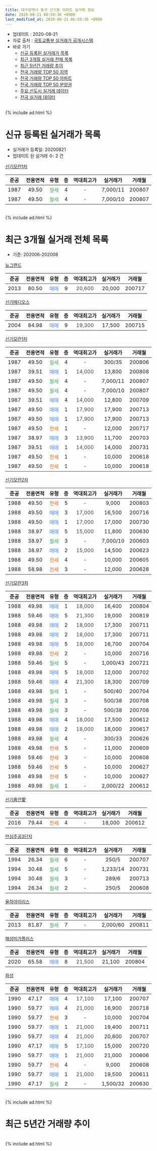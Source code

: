 ```yaml
---
title: 대구광역시 동구 신기동 아파트 실거래 정보
date: 2020-08-21 06:59:36 +0900
last_modified_at: 2020-08-21 06:59:36 +0900
---
```


* 업데이트 : 2020-08-21
* 자료 출처 : [국토교통부 실거래가 공개시스템](http://rt.molit.go.kr)
* 바로 가기
    * [신규 등록된 실거래가 목록](#신규-등록된-실거래가-목록)
    * [최근 3개월 실거래 전체 목록](#최근-3개월-실거래-전체-목록)
    * [최근 5년간 거래량 추이](#최근-5년간-거래량-추이)
    * [전국 거래량 TOP 50 지역](https://inasie.github.io/apt-trade-info/최근-3개월-전국에서-가장-거래가-많이-발생한-지역)
    * [전국 거래량 TOP 50 아파트](https://inasie.github.io/apt-trade-info/최근-3개월-전국에서-가장-거래가-많이-발생한-아파트)
    * [전국 거래량 TOP 50 분양권](https://inasie.github.io/apt-trade-info/최근-3개월-전국에서-가장-거래가-많이-발생한-분양권)
    * [주요 신도시 실거래 데이터](https://inasie.github.io/apt-trade-info/주요-신도시)
    * [전국 실거래 데이터](https://inasie.github.io/apt-trade-info/전국)
<br>
{% include ad.html %}
<br>

# 신규 등록된 실거래가 목록
* 실거래가 등록일: 20200821
* 업데이트 된 실거래 수: 2 건


[신기모란1차](https://search.naver.com/search.naver?query=%EB%8C%80%EA%B5%AC%EA%B4%91%EC%97%AD%EC%8B%9C+%EB%8F%99%EA%B5%AC+%EC%8B%A0%EA%B8%B0%EB%8F%99+%EC%8B%A0%EA%B8%B0%EB%AA%A8%EB%9E%801%EC%B0%A8)

|준공|전용면적|유형|층|역대최고가|실거래가|거래월|
|:---:|:---:|:---:|:---:|:---:|:---:|:---:|
|1987|49.50|<span style="color:#34a853">월세</span>|4|<span style="color:#444444">-</span>|7,000/11|200807|
|1987|49.50|<span style="color:#34a853">월세</span>|4|<span style="color:#444444">-</span>|7,000/10|200807|


<br>
{% include ad.html %}
<br>

# 최근 3개월 실거래 전체 목록
* 기준: 202006-202008


[뉴그랜드](https://search.naver.com/search.naver?query=%EB%8C%80%EA%B5%AC%EA%B4%91%EC%97%AD%EC%8B%9C+%EB%8F%99%EA%B5%AC+%EC%8B%A0%EA%B8%B0%EB%8F%99+%EB%89%B4%EA%B7%B8%EB%9E%9C%EB%93%9C)

|준공|전용면적|유형|층|역대최고가|실거래가|거래월|
|:---:|:---:|:---:|:---:|:---:|:---:|:---:|
|2013|80.50|<span style="color:#4285f3">매매</span>|9|<span style="color:#444444">20,600</span>|20,000|200717|

[신기메디오스](https://search.naver.com/search.naver?query=%EB%8C%80%EA%B5%AC%EA%B4%91%EC%97%AD%EC%8B%9C+%EB%8F%99%EA%B5%AC+%EC%8B%A0%EA%B8%B0%EB%8F%99+%EC%8B%A0%EA%B8%B0%EB%A9%94%EB%94%94%EC%98%A4%EC%8A%A4)

|준공|전용면적|유형|층|역대최고가|실거래가|거래월|
|:---:|:---:|:---:|:---:|:---:|:---:|:---:|
|2004|84.98|<span style="color:#4285f3">매매</span>|9|<span style="color:#444444">19,300</span>|17,500|200715|

[신기모란1차](https://search.naver.com/search.naver?query=%EB%8C%80%EA%B5%AC%EA%B4%91%EC%97%AD%EC%8B%9C+%EB%8F%99%EA%B5%AC+%EC%8B%A0%EA%B8%B0%EB%8F%99+%EC%8B%A0%EA%B8%B0%EB%AA%A8%EB%9E%801%EC%B0%A8)

|준공|전용면적|유형|층|역대최고가|실거래가|거래월|
|:---:|:---:|:---:|:---:|:---:|:---:|:---:|
|1987|49.50|<span style="color:#34a853">월세</span>|4|<span style="color:#444444">-</span>|300/35|200806|
|1987|39.51|<span style="color:#4285f3">매매</span>|1|<span style="color:#444444">14,000</span>|13,800|200808|
|1987|49.50|<span style="color:#34a853">월세</span>|4|<span style="color:#444444">-</span>|7,000/11|200807|
|1987|49.50|<span style="color:#34a853">월세</span>|4|<span style="color:#444444">-</span>|7,000/10|200807|
|1987|39.51|<span style="color:#4285f3">매매</span>|4|<span style="color:#444444">14,000</span>|12,800|200709|
|1987|49.50|<span style="color:#4285f3">매매</span>|1|<span style="color:#444444">17,900</span>|17,900|200713|
|1987|49.50|<span style="color:#4285f3">매매</span>|1|<span style="color:#444444">17,900</span>|17,900|200713|
|1987|49.50|<span style="color:#ff5a00">전세</span>|1|<span style="color:#444444">-</span>|12,000|200717|
|1987|38.97|<span style="color:#4285f3">매매</span>|3|<span style="color:#444444">13,900</span>|11,700|200703|
|1987|39.51|<span style="color:#4285f3">매매</span>|1|<span style="color:#444444">14,000</span>|14,000|200731|
|1987|49.50|<span style="color:#ff5a00">전세</span>|1|<span style="color:#444444">-</span>|10,000|200618|
|1987|49.50|<span style="color:#ff5a00">전세</span>|1|<span style="color:#444444">-</span>|10,000|200618|

[신기모란2차](https://search.naver.com/search.naver?query=%EB%8C%80%EA%B5%AC%EA%B4%91%EC%97%AD%EC%8B%9C+%EB%8F%99%EA%B5%AC+%EC%8B%A0%EA%B8%B0%EB%8F%99+%EC%8B%A0%EA%B8%B0%EB%AA%A8%EB%9E%802%EC%B0%A8)

|준공|전용면적|유형|층|역대최고가|실거래가|거래월|
|:---:|:---:|:---:|:---:|:---:|:---:|:---:|
|1988|49.50|<span style="color:#ff5a00">전세</span>|5|<span style="color:#444444">-</span>|9,000|200803|
|1988|49.50|<span style="color:#4285f3">매매</span>|3|<span style="color:#444444">17,000</span>|16,500|200716|
|1988|49.50|<span style="color:#4285f3">매매</span>|1|<span style="color:#444444">17,000</span>|17,000|200730|
|1988|38.97|<span style="color:#4285f3">매매</span>|5|<span style="color:#444444">15,000</span>|11,800|200630|
|1988|38.97|<span style="color:#34a853">월세</span>|3|<span style="color:#444444">-</span>|7,000/10|200603|
|1988|38.97|<span style="color:#4285f3">매매</span>|2|<span style="color:#444444">15,000</span>|14,500|200623|
|1988|49.50|<span style="color:#ff5a00">전세</span>|4|<span style="color:#444444">-</span>|10,000|200605|
|1988|58.98|<span style="color:#ff5a00">전세</span>|3|<span style="color:#444444">-</span>|12,000|200628|

[신기모란3차](https://search.naver.com/search.naver?query=%EB%8C%80%EA%B5%AC%EA%B4%91%EC%97%AD%EC%8B%9C+%EB%8F%99%EA%B5%AC+%EC%8B%A0%EA%B8%B0%EB%8F%99+%EC%8B%A0%EA%B8%B0%EB%AA%A8%EB%9E%803%EC%B0%A8)

|준공|전용면적|유형|층|역대최고가|실거래가|거래월|
|:---:|:---:|:---:|:---:|:---:|:---:|:---:|
|1988|49.98|<span style="color:#4285f3">매매</span>|1|<span style="color:#444444">18,000</span>|16,400|200804|
|1988|59.46|<span style="color:#4285f3">매매</span>|5|<span style="color:#444444">21,300</span>|19,000|200819|
|1988|49.98|<span style="color:#4285f3">매매</span>|2|<span style="color:#444444">18,000</span>|17,300|200711|
|1988|49.98|<span style="color:#4285f3">매매</span>|2|<span style="color:#444444">18,000</span>|17,300|200711|
|1988|49.98|<span style="color:#4285f3">매매</span>|5|<span style="color:#444444">18,000</span>|16,700|200704|
|1988|49.98|<span style="color:#ff5a00">전세</span>|2|<span style="color:#444444">-</span>|10,000|200716|
|1988|59.46|<span style="color:#34a853">월세</span>|5|<span style="color:#444444">-</span>|1,000/43|200721|
|1988|49.98|<span style="color:#4285f3">매매</span>|5|<span style="color:#444444">18,000</span>|12,000|200702|
|1988|59.46|<span style="color:#4285f3">매매</span>|4|<span style="color:#444444">21,300</span>|18,300|200709|
|1988|49.98|<span style="color:#34a853">월세</span>|1|<span style="color:#444444">-</span>|500/40|200704|
|1988|49.98|<span style="color:#34a853">월세</span>|3|<span style="color:#444444">-</span>|500/38|200708|
|1988|49.98|<span style="color:#34a853">월세</span>|3|<span style="color:#444444">-</span>|500/38|200708|
|1988|49.98|<span style="color:#4285f3">매매</span>|4|<span style="color:#444444">18,000</span>|17,500|200612|
|1988|49.98|<span style="color:#4285f3">매매</span>|2|<span style="color:#444444">18,000</span>|18,000|200617|
|1988|49.98|<span style="color:#34a853">월세</span>|4|<span style="color:#444444">-</span>|300/33|200626|
|1988|49.98|<span style="color:#ff5a00">전세</span>|5|<span style="color:#444444">-</span>|11,000|200609|
|1988|59.46|<span style="color:#ff5a00">전세</span>|3|<span style="color:#444444">-</span>|10,000|200608|
|1988|59.46|<span style="color:#ff5a00">전세</span>|5|<span style="color:#444444">-</span>|10,000|200627|
|1988|49.98|<span style="color:#ff5a00">전세</span>|5|<span style="color:#444444">-</span>|10,000|200627|
|1988|49.98|<span style="color:#34a853">월세</span>|1|<span style="color:#444444">-</span>|2,000/22|200612|


<script async src="//pagead2.googlesyndication.com/pagead/js/adsbygoogle.js"></script>
<!-- 기본 -->
<ins class="adsbygoogle"
     style="display:block"
     data-ad-client="ca-pub-2446590836940007"
     data-ad-slot="1659523306"
     data-ad-format="auto"
     data-full-width-responsive="true"></ins>
<script>
(adsbygoogle = window.adsbygoogle || []).push({});
</script>


[신기품안愛](https://search.naver.com/search.naver?query=%EB%8C%80%EA%B5%AC%EA%B4%91%EC%97%AD%EC%8B%9C+%EB%8F%99%EA%B5%AC+%EC%8B%A0%EA%B8%B0%EB%8F%99+%EC%8B%A0%EA%B8%B0%ED%92%88%EC%95%88%E6%84%9B)

|준공|전용면적|유형|층|역대최고가|실거래가|거래월|
|:---:|:---:|:---:|:---:|:---:|:---:|:---:|
|2016|79.44|<span style="color:#ff5a00">전세</span>|4|<span style="color:#444444">-</span>|18,000|200612|

[안심주공3단지](https://search.naver.com/search.naver?query=%EB%8C%80%EA%B5%AC%EA%B4%91%EC%97%AD%EC%8B%9C+%EB%8F%99%EA%B5%AC+%EC%8B%A0%EA%B8%B0%EB%8F%99+%EC%95%88%EC%8B%AC%EC%A3%BC%EA%B3%B53%EB%8B%A8%EC%A7%80)

|준공|전용면적|유형|층|역대최고가|실거래가|거래월|
|:---:|:---:|:---:|:---:|:---:|:---:|:---:|
|1994|26.34|<span style="color:#34a853">월세</span>|6|<span style="color:#444444">-</span>|250/5|200707|
|1994|30.48|<span style="color:#34a853">월세</span>|5|<span style="color:#444444">-</span>|1,233/14|200731|
|1994|30.48|<span style="color:#34a853">월세</span>|3|<span style="color:#444444">-</span>|289/6|200713|
|1994|26.34|<span style="color:#34a853">월세</span>|2|<span style="color:#444444">-</span>|250/5|200608|

[율하아이리스](https://search.naver.com/search.naver?query=%EB%8C%80%EA%B5%AC%EA%B4%91%EC%97%AD%EC%8B%9C+%EB%8F%99%EA%B5%AC+%EC%8B%A0%EA%B8%B0%EB%8F%99+%EC%9C%A8%ED%95%98%EC%95%84%EC%9D%B4%EB%A6%AC%EC%8A%A4)

|준공|전용면적|유형|층|역대최고가|실거래가|거래월|
|:---:|:---:|:---:|:---:|:---:|:---:|:---:|
|2013|81.87|<span style="color:#34a853">월세</span>|7|<span style="color:#444444">-</span>|2,000/60|200811|

[해성미가플러스](https://search.naver.com/search.naver?query=%EB%8C%80%EA%B5%AC%EA%B4%91%EC%97%AD%EC%8B%9C+%EB%8F%99%EA%B5%AC+%EC%8B%A0%EA%B8%B0%EB%8F%99+%ED%95%B4%EC%84%B1%EB%AF%B8%EA%B0%80%ED%94%8C%EB%9F%AC%EC%8A%A4)

|준공|전용면적|유형|층|역대최고가|실거래가|거래월|
|:---:|:---:|:---:|:---:|:---:|:---:|:---:|
|2020|65.58|<span style="color:#4285f3">매매</span>|8|<span style="color:#444444">21,500</span>|21,100|200804|

[화성](https://search.naver.com/search.naver?query=%EB%8C%80%EA%B5%AC%EA%B4%91%EC%97%AD%EC%8B%9C+%EB%8F%99%EA%B5%AC+%EC%8B%A0%EA%B8%B0%EB%8F%99+%ED%99%94%EC%84%B1)

|준공|전용면적|유형|층|역대최고가|실거래가|거래월|
|:---:|:---:|:---:|:---:|:---:|:---:|:---:|
|1990|47.17|<span style="color:#4285f3">매매</span>|4|<span style="color:#444444">17,100</span>|17,100|200707|
|1990|59.77|<span style="color:#4285f3">매매</span>|4|<span style="color:#444444">21,000</span>|16,900|200718|
|1990|59.77|<span style="color:#ff5a00">전세</span>|3|<span style="color:#444444">-</span>|10,000|200704|
|1990|59.77|<span style="color:#4285f3">매매</span>|1|<span style="color:#444444">21,000</span>|19,400|200711|
|1990|59.77|<span style="color:#4285f3">매매</span>|4|<span style="color:#444444">21,000</span>|20,800|200707|
|1990|47.17|<span style="color:#4285f3">매매</span>|5|<span style="color:#444444">17,100</span>|15,000|200720|
|1990|59.77|<span style="color:#4285f3">매매</span>|1|<span style="color:#444444">21,000</span>|21,000|200606|
|1990|59.77|<span style="color:#ff5a00">전세</span>|4|<span style="color:#444444">-</span>|9,000|200608|
|1990|59.77|<span style="color:#4285f3">매매</span>|1|<span style="color:#444444">21,000</span>|19,500|200611|
|1990|47.17|<span style="color:#34a853">월세</span>|2|<span style="color:#444444">-</span>|1,500/32|200630|


<br>
{% include ad.html %}
<br>

# 최근 5년간 거래량 추이


<div style="width:100%;">
    <canvas id="deal_progress" height="200"></canvas>
</div>

<script>
new Chart(document.getElementById("deal_progress"), {
    type: 'line',
    data: {
        labels: ['201508','201509','201510','201511','201512','201601','201602','201603','201604','201605','201606','201607','201608','201609','201610','201611','201612','201701','201702','201703','201704','201705','201706','201707','201708','201709','201710','201711','201712','201801','201802','201803','201804','201805','201806','201807','201808','201809','201810','201811','201812','201901','201902','201903','201904','201905','201906','201907','201908','201909','201910','201911','201912','202001','202002','202003','202004','202005','202006','202007','202008'],
        datasets: [{
            label: '매매',
            pointRadius: 1,
            data: [23, 11, 24, 18, 20, 9, 7, 8, 6, 12, 8, 10, 9, 11, 12, 5, 20, 12, 15, 12, 10, 10, 17, 11, 5, 9, 12, 16, 9, 9, 10, 10, 5, 6, 6, 7, 8, 7, 12, 10, 6, 12, 9, 11, 28, 23, 19, 9, 9, 17, 17, 10, 30, 16, 12, 5, 12, 12, 6, 19, 4],
            borderColor: "rgba(255, 201, 14, 1)",
            backgroundColor: "rgba(255, 201, 14, 0.5)",
            fill: false,
            lineTension: 0
        },{
            label: '전월세',
            pointRadius: 1,
            data: [11, 8, 19, 7, 13, 8, 10, 11, 12, 5, 8, 8, 11, 6, 11, 5, 7, 14, 12, 12, 10, 6, 11, 13, 8, 7, 9, 13, 9, 9, 5, 7, 12, 16, 13, 5, 9, 12, 13, 13, 5, 15, 15, 13, 13, 8, 16, 7, 9, 13, 16, 11, 12, 13, 15, 8, 11, 11, 15, 10, 5],
            borderColor: "rgba(0, 141, 185, 1)",
            backgroundColor: "rgba(0, 141, 185, 0.5)",
            fill: false,
            lineTension: 0
        }
        ]
    },
    options: {
        responsive: true,
        title: {
            display: false
        },
        tooltips: {
            mode: 'index',
            intersect: false
        },
        hover: {
            mode: 'nearest',
            intersect: true
        },
        scales: {
            xAxes: [{
                display: true,
                scaleLabel: {
                    display: true,
                    labelString: '년/월'
                }
            }],
            yAxes: [{
                display: true,
                ticks: {
                    suggestedMin: 0,
                },
                scaleLabel: {
                    display: true,
                    labelString: '실거래 수'
                }
            }]
        }
    }
});

</script>


<br>
{% include ad.html %}
<br>

